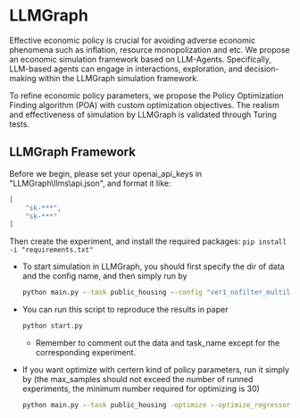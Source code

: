 # LLMGraph

Effective economic policy is crucial for avoiding adverse economic phenomena such as inflation, resource monopolization and etc. We propose an economic simulation framework based on LLM-Agents. Specifically, LLM-based agents can engage in interactions, exploration, and decision-making within the LLMGraph simulation framework. 

To refine economic policy parameters, we propose the Policy Optimization Finding algorithm (POA) with custom optimization objectives. The realism and effectiveness of simulation by LLMGraph is validated through Turing tests.


## LLMGraph Framework

Before we begin, please set your openai_api_keys in "LLMGraph\llms\api.json", and format it like:
```json
[
    "sk-***",
    "sk-***"
]
```

Then create the experiment, and install the required packages:
    ```
    pip install -i "requirements.txt"
    ```


- To start simulation in LLMGraph, you should first specify the dir of data and the config name, and then simply run by
    ```cmd
    python main.py --task public_housing --config "ver1_nofilter_multilist(1.2)_multilist_priority_8t_6h_p#housetype" --simulate
    ```


- You can run this script to reproduce the results in paper
    ```cmd
    python start.py
    ```
    - Remember to comment out the data and task_name except for the corresponding experiment.

- If you want optimize with certern kind of policy parameters, run it simply by (the max_samples should not exceed the number of runned experiments, the minimum number required for optimizing is 30)
    ```cmd
    python main.py --task public_housing -optimize --optimize_regressor_threshold 0.3 --optimize_regressor_max_samples 60
    ```